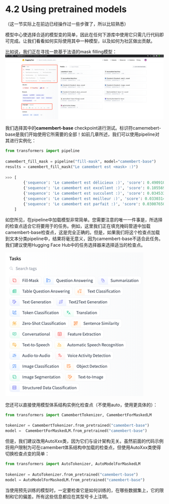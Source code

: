 # 4.2 Using pretrained models

（这一节实际上在前边已经操作过一些步骤了，所以比较熟悉）

模型中心使选择合适的模型变的简单，因此在任何下游库中使用它只需几行代码即可完成。让我们看看如何实际使用其中一种模型，以及如何为社区做出贡献。

比如说，我们正在寻找一款基于法语的mask filling模型：
![](./MarkdownPictures/2021-08-12-10-36-18.png)

我们选择其中的**camembert-base** checkpoint进行测试。标识符camemebert-base是我们开始使用它所需要的全部！如前几章所述，我们可以使用pipeline对其进行实例化：
```python
from transformers import pipeline

camembert_fill_mask = pipeline("fill-mask", model="camembert-base")
results = camembert_fill_mask("Le camembert est <mask> :)")

>>> [
        {'sequence': 'Le camembert est délicieux :)', 'score': 0.49091005325317383, 'token': 7200, 'token_str': 'délicieux'}, 
        {'sequence': 'Le camembert est excellent :)', 'score': 0.1055697426199913, 'token': 2183, 'token_str': 'excellent'}, 
        {'sequence': 'Le camembert est succulent :)', 'score': 0.03453313186764717, 'token': 26202, 'token_str': 'succulent'}, 
        {'sequence': 'Le camembert est meilleur :)', 'score': 0.0330314114689827, 'token': 528, 'token_str': 'meilleur'}, 
        {'sequence': 'Le camembert est parfait :)', 'score': 0.03007650189101696, 'token': 1654, 'token_str': 'parfait'}
    ]
```

如您所见，在pipeline中加载模型非常简单。您需要注意的唯一一件事是，所选择的检查点适合它将要用于的任务。例如，这里我们正在填充掩码管道中加载camembert-base检查点，这是完全正确的。但是，如果我们将这个检查点加载到文本分类pipeline中，结果将毫无意义，因为camembert-base不适合此任务。我们建议使用Hugging Face Hub中的任务选择器来选择适当的检查点。

![](./MarkdownPictures/2021-08-12-11-10-21.png)

您还可以直接使用模型体系结构实例化检查点（不使用auto，使用更具体的）：
```python
from transformers import CamembertTokenizer, CamembertForMaskedLM

tokenizer = CamembertTokenizer.from_pretrained("camembert-base")
model =  CamembertForMaskedLM.from_pretrained("camembert-base")
```

但是，我们建议改用AutoXxx类，因为它们与设计架构无关。虽然前面的代码示例将用户限制为可在camembert体系结构中加载的检查点，但使用AutoXxx类使得切换检查点变的简单：
```python
from transformers import AutoTokenizer, AutoModelForMaskedLM

tokenizer = AutoTokenizer.from_pretrained("camembert-base")
model = AutoModelForMaskedLM.from_pretrained("camembert-base")
```

当使用预先训练的模型时，一定要检查它是如何训练的，在哪些数据集上，它的限制和它的偏差。所有这些信息都应在其型号卡上注明。